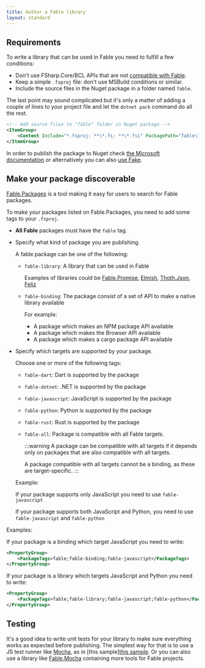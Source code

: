 ```yaml
---
title: Author a Fable library
layout: standard
---
```


## Requirements

To write a library that can be used in Fable you need to fulfill a few conditions:

- Don't use FSharp.Core/BCL APIs that are not [compatible with Fable](../dotnet/compatibility.html).
- Keep a simple `.fsproj` file: don't use MSBuild conditions or similar.
- Include the source files in the Nuget package in a folder named `fable`.

The last point may sound complicated but it's only a matter of adding a couple of lines to your project file and let the `dotnet pack` command do all the rest.

```xml
<!-- Add source files to "fable" folder in Nuget package -->
<ItemGroup>
    <Content Include="*.fsproj; **\*.fs; **\*.fsi" PackagePath="fable\" />
</ItemGroup>
```

In order to publish the package to Nuget check [the Microsoft documentation](https://docs.microsoft.com/en-us/nuget/quickstart/create-and-publish-a-package-using-the-dotnet-cli) or alternatively you can also [use Fake](https://fake.build/dotnet-nuget.html#Creating-NuGet-packages).

## Make your package discoverable

[Fable.Packages](https://fable.io/packages/) is a tool making it easy for users to search for Fable packages. 

To make your packages listed on Fable.Packages, you need to add some tags to your `.fsproj`.

<ul class="textual-steps">

<li>

**All Fable** packages must have the `fable` tag.

</li>

<li>

Specify what kind of package you are publishing.

A fable package can be one of the following:

- `fable-library`: A library that can be used in Fable

    Examples of libraries could be [Fable.Promise](https://github.com/fable-compiler/fable-promise/), [Elmish](https://elmish.github.io/), [Thoth.Json](https://thoth-org.github.io//Thoth.Json/), [Feliz](https://zaid-ajaj.github.io/Feliz/)

    <div></div> <!-- Force a space to improve visual -->

- `fable-binding`: The package consist of a set of API to make a native library available

    For example:
    
    - A package which makes an NPM package API available
    - A package which makes the Browser API available
    - A package which makes a cargo package API available

</li>

<li>

Specify which targets are supported by your package.

Choose one or more of the following tags:

- `fable-dart`: Dart is supported by the package 
- `fable-dotnet`: .NET is supported by the package 
- `fable-javascript`: JavaScript is supported by the package 
- `fable-python`: Python is supported by the package 
- `fable-rust`: Rust is supported by the package 
- `fable-all`: Package is compatible with all Fable targets.

    :::warning
    A package can be compatible with all targets if it depends only on packages that are also compatible with all targets.

    A package compatible with all targets cannot be a binding, as these are target-specific.
    :::

Example:

If your package supports only JavaScript you need to use `fable-javascript`

If your package supports both JavaScript and Python, you need to use `fable-javascript` and `fable-python`

</li>

</ul>

Examples:

If your package is a binding which target JavaScript you need to write:

```xml
<PropertyGroup>
    <PackageTags>fable;fable-binding;fable-javascript</PackageTags>
</PropertyGroup>
```

If your package is a library which targets JavaScript and Python you need to write:

```xml
<PropertyGroup>
    <PackageTags>fable;fable-library;fable-javascript;fable-python</PackageTags>
</PropertyGroup>
```

## Testing

It's a good idea to write unit tests for your library to make sure everything works as expected before publishing. The simplest way for that is to use a JS test runner like [Mocha](https://mochajs.org/), as in [this sample][this sample](https://github.com/fable-compiler/fable3-samples/tree/main/mocha). Or you can also use a library like [Fable.Mocha](https://github.com/Zaid-Ajaj/Fable.Mocha) containing more tools for Fable projects.
